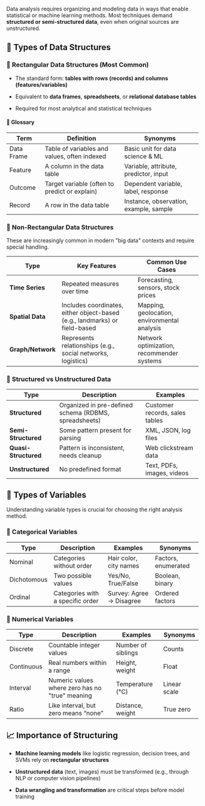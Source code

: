 Data analysis requires organizing and modeling data in ways that enable statistical or machine learning methods. Most techniques demand **structured or semi-structured data**, even when original sources are unstructured.
## 🧱 Types of Data Structures

### 🔷 Rectangular Data Structures (Most Common)

- The standard form: **tables with rows (records) and columns (features/variables)**
    
- Equivalent to **data frames**, **spreadsheets**, or **relational database tables**
    
- Required for most analytical and statistical techniques
#### 📘 Glossary

| Term       | Definition                                    | Synonyms                               |
| ---------- | --------------------------------------------- | -------------------------------------- |
| Data Frame | Table of variables and values, often indexed  | Basic unit for data science & ML       |
| Feature    | A column in the data table                    | Variable, attribute, predictor, input  |
| Outcome    | Target variable (often to predict or explain) | Dependent variable, label, response    |
| Record     | A row in the data table                       | Instance, observation, example, sample |
### 🔶 Non-Rectangular Data Structures

These are increasingly common in modern "big data" contexts and require special handling.

| Type              | Key Features                                                               | Common Use Cases                             |
| ----------------- | -------------------------------------------------------------------------- | -------------------------------------------- |
| **Time Series**   | Repeated measures over time                                                | Forecasting, sensors, stock prices           |
| **Spatial Data**  | Includes coordinates, either object-based (e.g., landmarks) or field-based | Mapping, geolocation, environmental analysis |
| **Graph/Network** | Represents relationships (e.g., social networks, logistics)                | Network optimization, recommender systems    |
### 🔶 Structured vs Unstructured Data

|Type|Description|Examples|
|---|---|---|
|**Structured**|Organized in pre-defined schema (RDBMS, spreadsheets)|Customer records, sales tables|
|**Semi-Structured**|Some pattern present for parsing|XML, JSON, log files|
|**Quasi-Structured**|Pattern is inconsistent, needs cleanup|Web clickstream data|
|**Unstructured**|No predefined format|Text, PDFs, images, videos|
## 🔢 Types of Variables

Understanding variable types is crucial for choosing the right analysis method.
### 🔷 Categorical Variables

| Type        | Description                      | Examples                 | Synonyms            |
| ----------- | -------------------------------- | ------------------------ | ------------------- |
| Nominal     | Categories without order         | Hair color, city names   | Factors, enumerated |
| Dichotomous | Two possible values              | Yes/No, True/False       | Boolean, binary     |
| Ordinal     | Categories with a specific order | Survey: Agree → Disagree | Ordered factors     |

### 🔷 Numerical Variables

| Type       | Description                                     | Examples           | Synonyms     |
| ---------- | ----------------------------------------------- | ------------------ | ------------ |
| Discrete   | Countable integer values                        | Number of siblings | Counts       |
| Continuous | Real numbers within a range                     | Height, weight     | Float        |
| Interval   | Numeric values where zero has no "true" meaning | Temperature (°C)   | Linear scale |
| Ratio      | Like interval, but zero means “none”            | Distance, weight   | True zero    |
## 📈 Importance of Structuring

- **Machine learning models** like logistic regression, decision trees, and SVMs rely on **rectangular structures**
    
- **Unstructured data** (text, images) must be transformed (e.g., through NLP or computer vision pipelines)
    
- **Data wrangling and transformation** are critical steps before model training
